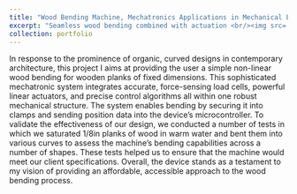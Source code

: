 ```yaml
---
title: "Wood Bending Machine, Mechatronics Applications in Mechanical Engineering (24354)"
excerpt: "Seamless wood bending combined with actuation <br/><img src='/images/woodbendiung.png'>"
collection: portfolio
---
```



In response to the prominence of organic, curved designs in contemporary architecture, this project I aims at providing the user a simple non-linear wood bending for wooden planks of fixed dimensions. This sophisticated mechatronic system integrates accurate, force-sensing load cells, powerful linear actuators, and precise control algorithms all within one robust mechanical structure. The system enables bending by securing it into clamps and sending position data into the device’s microcontroller. To validate the effectiveness of our design, we conducted a number of tests in which we saturated 1/8in planks of wood in warm water and bent them into various curves to assess the machine’s bending capabilities across a number of shapes. These tests helped us to ensure that the machine would meet our client specifications. Overall, the device stands as a testament to my vision of providing an affordable, accessible approach to the wood bending process.
 
